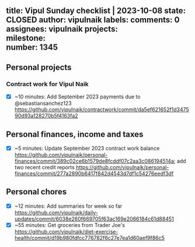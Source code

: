 title:	Vipul Sunday checklist | 2023-10-08
state:	CLOSED
author:	vipulnaik
labels:	
comments:	0
assignees:	vipulnaik
projects:	
milestone:	
number:	1345
--
## Personal projects

### Contract work for Vipul Naik

- [x] ~10 minutes: Add September 2023 payments due to @sebastiansanchez123 https://github.com/vipulnaik/contractwork/commit/da5ef621652f1d347590d93a128270b5f4163fa2

## Personal finances, income and taxes

- [x] ~5 minutes: Update September 2023 contract work balance https://github.com/vipulnaik/personal-finances/commit/389c02ce6b1579de8fcddf07c2aa3c086194514a; add two recent credit reports https://github.com/vipulnaik/personal-finances/commit/277a2890b6417f842d4543d7df1c54276eedf3df

## Personal chores

- [x] ~12 minutes: Add summaries for week so far https://github.com/vipulnaik/daily-updates/commit/6038e260f669705f63ac169e2066184c61d88451
- [x] ~55 minutes: Get groceries from Trader Joe's https://github.com/vipulnaik/diet-exercise-health/commit/d19b980fdfcc776782f6c27e7ea1d60aef9f86c5
